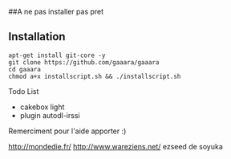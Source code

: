 ##A ne pas installer pas pret

## Installation

```
apt-get install git-core -y
git clone https://github.com/gaaara/gaaara
cd gaaara
chmod a+x installscript.sh && ./installscript.sh
```

Todo List

- cakebox light
- plugin autodl-irssi

Remerciment  pour l'aide apporter :) 

http://mondedie.fr/
http://www.wareziens.net/
ezseed de soyuka
